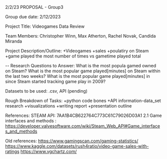 2/2/23
PROPOSAL - Group3 

Group due date: 2/12/2023

Project Title: Videogames Data Review

Team Members: Christopher Winn, Max Atherton, Rachel Novak, Candida Miranda

Project Description/Outline: 
+Videogames 
+sales
+poulatiry on Steam
+game played the most number of times vs gametime played total


-- Research Questions to Answer:
What is the most popula gamed owned on Steam?
What is the most popular game played[minutes] on Steam within the last two weeks?
What is the most popular game played[minutes] in since Steam started tracking game play in 2009?


Datasets to be used: .csv, API (pending)

Rough Breakdown of Tasks: 
+python code bones
+API information-data_set research
+visualizations
+writing report
+presentation outline


References:
STEAM API: 7AA1B4CB622764C773C61C79026D03A1
 2.1 Game interfaces and methods : https://developer.valvesoftware.com/wiki/Steam_Web_API#Game_interfaces_and_methods


Old references:
https://www.gamingscan.com/gaming-statistics/
https://www.kaggle.com/datasets/rush4ratio/video-game-sales-with-ratings
https://www.vgchartz.com/

